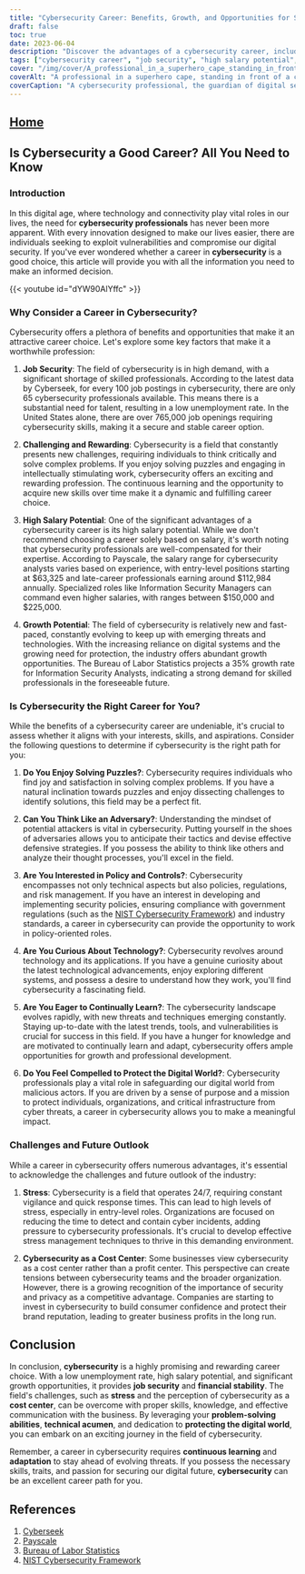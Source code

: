 ```yaml
---
title: "Cybersecurity Career: Benefits, Growth, and Opportunities for Success"
draft: false
toc: true
date: 2023-06-04
description: "Discover the advantages of a cybersecurity career, including job security, high salary potential, and abundant growth opportunities in the digital age."
tags: ["cybersecurity career", "job security", "high salary potential", "growth opportunities", "cybersecurity profession", "cyber threats", "digital security", "information security", "cybersecurity skills", "cybersecurity professionals", "cybersecurity demand", "cybersecurity industry", "cybersecurity jobs", "cybersecurity outlook", "cybersecurity challenges", "cybersecurity rewards", "cybersecurity future", "cybersecurity mindset", "cybersecurity policy", "technology curiosity", "continuous learning", "stress management", "cybersecurity importance", "cybersecurity perception", "digital protection", "cybersecurity skills development", "digital world safeguarding", "evolving cybersecurity threats", "cybersecurity brand reputation", "business profitability"]
cover: "/img/cover/A_professional_in_a_superhero_cape_standing_in_front_of_a_computer.png"
coverAlt: "A professional in a superhero cape, standing in front of a computer screen with a shield representing cybersecurity."
coverCaption: "A cybersecurity professional, the guardian of digital security, equipped with the shield of protection against cyber threats."
---
```


## [Home](/cyber-security-career-playbook-start/)

## Is Cybersecurity a Good Career? All You Need to Know

### Introduction

In this digital age, where technology and connectivity play vital roles in our lives, the need for **cybersecurity professionals** has never been more apparent. With every innovation designed to make our lives easier, there are individuals seeking to exploit vulnerabilities and compromise our digital security. If you've ever wondered whether a career in **cybersecurity** is a good choice, this article will provide you with all the information you need to make an informed decision.

{{< youtube id="dYW90AlYffc" >}}

### Why Consider a Career in Cybersecurity?
Cybersecurity offers a plethora of benefits and opportunities that make it an attractive career choice. Let's explore some key factors that make it a worthwhile profession:

1. **Job Security**: The field of cybersecurity is in high demand, with a significant shortage of skilled professionals. According to the latest data by Cyberseek, for every 100 job postings in cybersecurity, there are only 65 cybersecurity professionals available. This means there is a substantial need for talent, resulting in a low unemployment rate. In the United States alone, there are over 765,000 job openings requiring cybersecurity skills, making it a secure and stable career option.

2. **Challenging and Rewarding**: Cybersecurity is a field that constantly presents new challenges, requiring individuals to think critically and solve complex problems. If you enjoy solving puzzles and engaging in intellectually stimulating work, cybersecurity offers an exciting and rewarding profession. The continuous learning and the opportunity to acquire new skills over time make it a dynamic and fulfilling career choice.

3. **High Salary Potential**: One of the significant advantages of a cybersecurity career is its high salary potential. While we don't recommend choosing a career solely based on salary, it's worth noting that cybersecurity professionals are well-compensated for their expertise. According to Payscale, the salary range for cybersecurity analysts varies based on experience, with entry-level positions starting at $63,325 and late-career professionals earning around $112,984 annually. Specialized roles like Information Security Managers can command even higher salaries, with ranges between $150,000 and $225,000.

4. **Growth Potential**: The field of cybersecurity is relatively new and fast-paced, constantly evolving to keep up with emerging threats and technologies. With the increasing reliance on digital systems and the growing need for protection, the industry offers abundant growth opportunities. The Bureau of Labor Statistics projects a 35% growth rate for Information Security Analysts, indicating a strong demand for skilled professionals in the foreseeable future.

### Is Cybersecurity the Right Career for You?
While the benefits of a cybersecurity career are undeniable, it's crucial to assess whether it aligns with your interests, skills, and aspirations. Consider the following questions to determine if cybersecurity is the right path for you:

1. **Do You Enjoy Solving Puzzles?**: Cybersecurity requires individuals who find joy and satisfaction in solving complex problems. If you have a natural inclination towards puzzles and enjoy dissecting challenges to identify solutions, this field may be a perfect fit.

2. **Can You Think Like an Adversary?**: Understanding the mindset of potential attackers is vital in cybersecurity. Putting yourself in the shoes of adversaries allows you to anticipate their tactics and devise effective defensive strategies. If you possess the ability to think like others and analyze their thought processes, you'll excel in the field.

3. **Are You Interested in Policy and Controls?**: Cybersecurity encompasses not only technical aspects but also policies, regulations, and risk management. If you have an interest in developing and implementing security policies, ensuring compliance with government regulations (such as the [NIST Cybersecurity Framework](https://www.nist.gov/cyberframework)) and industry standards, a career in cybersecurity can provide the opportunity to work in policy-oriented roles.

4. **Are You Curious About Technology?**: Cybersecurity revolves around technology and its applications. If you have a genuine curiosity about the latest technological advancements, enjoy exploring different systems, and possess a desire to understand how they work, you'll find cybersecurity a fascinating field.

5. **Are You Eager to Continually Learn?**: The cybersecurity landscape evolves rapidly, with new threats and techniques emerging constantly. Staying up-to-date with the latest trends, tools, and vulnerabilities is crucial for success in this field. If you have a hunger for knowledge and are motivated to continually learn and adapt, cybersecurity offers ample opportunities for growth and professional development.

6. **Do You Feel Compelled to Protect the Digital World?**: Cybersecurity professionals play a vital role in safeguarding our digital world from malicious actors. If you are driven by a sense of purpose and a mission to protect individuals, organizations, and critical infrastructure from cyber threats, a career in cybersecurity allows you to make a meaningful impact.

### Challenges and Future Outlook
While a career in cybersecurity offers numerous advantages, it's essential to acknowledge the challenges and future outlook of the industry:

1. **Stress**: Cybersecurity is a field that operates 24/7, requiring constant vigilance and quick response times. This can lead to high levels of stress, especially in entry-level roles. Organizations are focused on reducing the time to detect and contain cyber incidents, adding pressure to cybersecurity professionals. It's crucial to develop effective stress management techniques to thrive in this demanding environment.

2. **Cybersecurity as a Cost Center**: Some businesses view cybersecurity as a cost center rather than a profit center. This perspective can create tensions between cybersecurity teams and the broader organization. However, there is a growing recognition of the importance of security and privacy as a competitive advantage. Companies are starting to invest in cybersecurity to build consumer confidence and protect their brand reputation, leading to greater business profits in the long run.

## Conclusion

In conclusion, **cybersecurity** is a highly promising and rewarding career choice. With a low unemployment rate, high salary potential, and significant growth opportunities, it provides **job security** and **financial stability**. The field's challenges, such as **stress** and the perception of cybersecurity as a **cost center**, can be overcome with proper skills, knowledge, and effective communication with the business. By leveraging your **problem-solving abilities**, **technical acumen**, and dedication to **protecting the digital world**, you can embark on an exciting journey in the field of cybersecurity.

Remember, a career in cybersecurity requires **continuous learning** and **adaptation** to stay ahead of evolving threats. If you possess the necessary skills, traits, and passion for securing our digital future, **cybersecurity** can be an excellent career path for you.

## References
1. [Cyberseek](https://www.cyberseek.org/)
2. [Payscale](https://www.payscale.com/)
3. [Bureau of Labor Statistics](https://www.bls.gov/ooh/computer-and-information-technology/information-security-analysts.htm)
4. [NIST Cybersecurity Framework](https://www.nist.gov/cyberframework)
